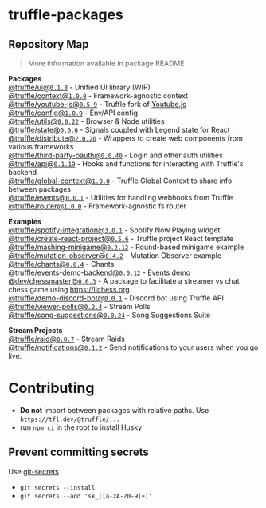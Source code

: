 # truffle-packages

## Repository Map

> More information available in package README

<!-- START PACKAGES -->

**Packages**  
[@truffle/ui@`0.1.8`](./ui) - Unified UI library (WIP)  
[@truffle/context@`1.0.0`](./context) - Framework-agnostic context  
[@truffle/youtube-js@`0.5.9`](./youtube-js) - Truffle fork of [Youtube.js](https://github.com/LuanRT/YouTube.js)  
[@truffle/config@`1.0.0`](./config) - Env/API config  
[@truffle/utils@`0.0.22`](./utils) - Browser & Node utilities  
[@truffle/state@`0.0.6`](./state) - Signals coupled with Legend state for React  
[@truffle/distribute@`2.0.20`](./distribute) - Wrappers to create web components from various frameworks  
[@truffle/third-party-oauth@`0.0.40`](./third-party-oauth) - Login and other auth utilities  
[@truffle/api@`0.1.19`](./api) - Hooks and functions for interacting with Truffle's backend  
[@truffle/global-context@`1.0.0`](./global-context) - Truffle Global Context to share info between packages  
[@truffle/events@`0.0.1`](./events) - Utilities for handling webhooks from Truffle  
[@truffle/router@`1.0.0`](./router) - Framework-agnostic fs router

**Examples**  
[@truffle/spotify-integration@`3.0.1`](./examples/spotify-integration) - Spotify Now Playing widget  
[@truffle/create-react-project@`0.5.6`](./examples/create-react-project) - Truffle project React template  
[@truffle/mashing-minigame@`0.2.12`](./examples/mashing-minigame) - Round-based minigame example  
[@truffle/mutation-observer@`0.4.2`](./examples/mutation-observer) - Mutation Observer example  
[@truffle/chants@`0.0.4`](./examples/chants) - Chants  
[@truffle/events-demo-backend@`0.0.12`](./examples/events-demo-backend) - [Events](../../events) demo  
[@dev/chessmaster@`0.6.3`](./examples/chessmaster) - A package to facilitate a streamer vs chat chess game using https://lichess.org.  
[@truffle/demo-discord-bot@`0.0.1`](./examples/discord-bot-demo) - Discord bot using Truffle API  
[@truffle/viewer-polls@`0.2.4`](./examples/viewer-polls) - Stream Polls  
[@truffle/song-suggestions@`0.0.24`](./examples/song-suggestions) - Song Suggestions Suite

**Stream Projects**  
[@truffle/raid@`0.0.7`](./stream-projects/raid) - Stream Raids  
[@truffle/notifications@`0.1.2`](./stream-projects/notifications) - Send notifications to your users when you go live.

<!-- END PACKAGES -->

# Contributing

- **Do not** import between packages with relative paths. Use
  `https://tfl.dev/@truffle/...`
- run `npm ci` in the root to install Husky

## Prevent committing secrets

Use [git-secrets](https://github.com/awslabs/git-secrets#installing-git-secrets)

- `git secrets --install`
- `git secrets --add 'sk_([a-zA-Z0-9]+)'`
